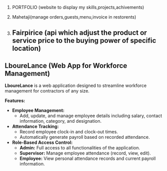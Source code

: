 1. PORTFOLIO (website to display my skills,projects,achivements)

2. Mahetaji(manage orders,guests,menu,invoice in restorents)

3. Fairpirice (api which adjust the product or service price to the buying power of specific location)
   -

## LboureLance (Web App for Workforce Management)

**LboureLance** is a web application designed to streamline workforce management for contractors of any size.

**Features:**

- **Employee Management:**
  - Add, update, and manage employee details including salary, contact information, category, and designation.
- **Attendance Tracking:**
  - Record employee clock-in and clock-out times.
  - Automatically generate payroll based on recorded attendance.
- **Role-Based Access Control:**
  - **Admin:** Full access to all functionalities of the application.
  - **Supervisor:** Manage employee attendance (record, view, edit).
  - **Employee:** View personal attendance records and current payroll information.
